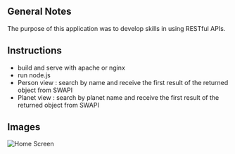 ## General Notes

The purpose of this application was to develop skills in using RESTful APIs.

## Instructions

- build and serve with apache or nginx
- run node.js
- Person view : search by name and receive the first result of the returned object from SWAPI
- Planet view : search by planet name and receive the first result of the returned object from SWAPI

## Images

![Home Screen](https://github.com/itbel/swapiFetcher/tree/master/images/swapi1.png?raw=true)
